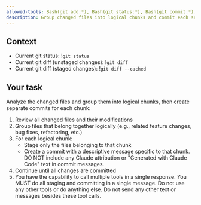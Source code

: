 ```yaml
---
allowed-tools: Bash(git add:*), Bash(git status:*), Bash(git commit:*), Bash(git diff:*)
description: Group changed files into logical chunks and commit each separately
---
```


## Context

- Current git status: !`git status`
- Current git diff (unstaged changes): !`git diff`
- Current git diff (staged changes): !`git diff --cached`

## Your task

Analyze the changed files and group them into logical chunks, then create separate commits for each chunk:
1. Review all changed files and their modifications
2. Group files that belong together logically (e.g., related feature changes, bug fixes, refactoring, etc.)
3. For each logical chunk:
   - Stage only the files belonging to that chunk
   - Create a commit with a descriptive message specific to that chunk. DO NOT include any Claude attribution or "Generated with Claude Code" text in commit messages.
4. Continue until all changes are committed
5. You have the capability to call multiple tools in a single response. You MUST do all staging and committing in a single message. Do not use any other tools or do anything else. Do not send any other text or messages besides these tool calls.
